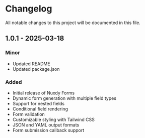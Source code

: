 # Changelog

All notable changes to this project will be documented in this file.

## 1.0.1 - 2025-03-18

### Minor

- Updated README
- Updated package.json

### Added

- Initial release of Nuxdy Forms
- Dynamic form generation with multiple field types
- Support for nested fields
- Conditional field rendering
- Form validation
- Customizable styling with Tailwind CSS
- JSON and YAML output formats
- Form submission callback support
